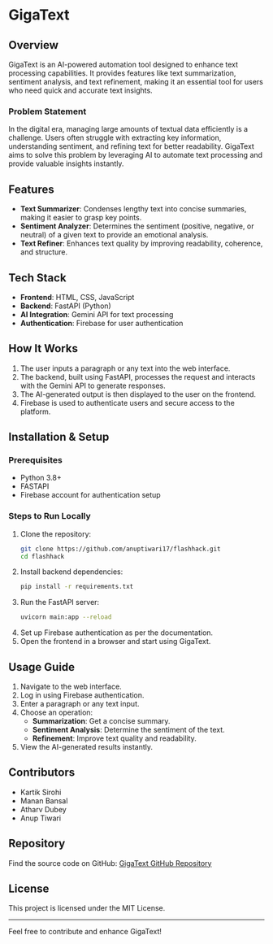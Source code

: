 # GigaText

## Overview
GigaText is an AI-powered automation tool designed to enhance text processing capabilities. It provides features like text summarization, sentiment analysis, and text refinement, making it an essential tool for users who need quick and accurate text insights.

### Problem Statement
In the digital era, managing large amounts of textual data efficiently is a challenge. Users often struggle with extracting key information, understanding sentiment, and refining text for better readability. GigaText aims to solve this problem by leveraging AI to automate text processing and provide valuable insights instantly.

## Features
- **Text Summarizer**: Condenses lengthy text into concise summaries, making it easier to grasp key points.
- **Sentiment Analyzer**: Determines the sentiment (positive, negative, or neutral) of a given text to provide an emotional analysis.
- **Text Refiner**: Enhances text quality by improving readability, coherence, and structure.

## Tech Stack
- **Frontend**: HTML, CSS, JavaScript
- **Backend**: FastAPI (Python)
- **AI Integration**: Gemini API for text processing
- **Authentication**: Firebase for user authentication

## How It Works
1. The user inputs a paragraph or any text into the web interface.
2. The backend, built using FastAPI, processes the request and interacts with the Gemini API to generate responses.
3. The AI-generated output is then displayed to the user on the frontend.
4. Firebase is used to authenticate users and secure access to the platform.

## Installation & Setup
### Prerequisites
- Python 3.8+
- FASTAPI
- Firebase account for authentication setup

### Steps to Run Locally
1. Clone the repository:
   ```sh
   git clone https://github.com/anuptiwari17/flashhack.git
   cd flashhack
   ```
2. Install backend dependencies:
   ```sh
   pip install -r requirements.txt
   ```
3. Run the FastAPI server:
   ```sh
   uvicorn main:app --reload
   ```
4. Set up Firebase authentication as per the documentation.
5. Open the frontend in a browser and start using GigaText.

## Usage Guide
1. Navigate to the web interface.
2. Log in using Firebase authentication.
3. Enter a paragraph or any text input.
4. Choose an operation:
   - **Summarization**: Get a concise summary.
   - **Sentiment Analysis**: Determine the sentiment of the text.
   - **Refinement**: Improve text quality and readability.
5. View the AI-generated results instantly.

## Contributors
- Kartik Sirohi 
- Manan Bansal
- Atharv Dubey
- Anup Tiwari

## Repository
Find the source code on GitHub: [GigaText GitHub Repository](https://github.com/anuptiwari17/flashhack)

## License
This project is licensed under the MIT License.

---
Feel free to contribute and enhance GigaText!

